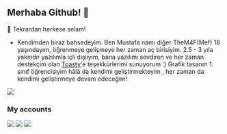 ## Merhaba Github! :wave:


🎊 Tekrardan herkese selam!

- Kendimden biraz bahsedeyim. Ben Mustafa namı diğer TheM4F(Mef) 18 yaşındayım, öğrenmeye gelişmeye her zaman aç birisiyim. 
2.5 - 3 yıla yakındır yazılımla içli dışlıyım, bana yazılımı sevdiren ve her zaman destekçim olan [Toasty](https://github.com/kedi)'e teşekkürlerimi sunuyorum :)
Grafik tasarım 1. sınıf öğrencisiyim hâlâ da kendimi geliştirmekteyim , her zaman da kendimi geliştirmeye devam edeceğim!

![](https://komarev.com/ghpvc/?username=TheM4F)

<h3>My accounts</h3>
<p align="left">
   <a href="https://github.com/TheM4F" target"blank_"><img src="https://img.shields.io/badge/GitHub%20-191717.svg?&style=for-the-badge&logo=github&logoColor=white"></a>   
   <a href="https://open.spotify.com/user/nmx6xocb1zju8ee281ppng20g?si=1f85152e4e854514" target"blank_"><img src="https://img.shields.io/badge/Spotify%20-1ed760.svg?&style=for-the-badge&logo=spotify&logoColor=white"></a>
   <a href="https://instagram.com/ism4f" target"blank_"><img src="https://img.shields.io/badge/INSTAGRAM%20-DC3175.svg?&style=for-the-badge&logo=instagram&logoColor=white"></a>
</p>
